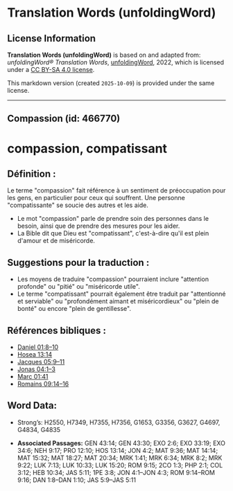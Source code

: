 # Translation Words (unfoldingWord)

## License Information

**Translation Words (unfoldingWord)** is based on and adapted from: _unfoldingWord® Translation Words_, [unfoldingWord](https://unfoldingword.org/utw), 2022, which is licensed under a [CC BY-SA 4.0 license](https://creativecommons.org/licenses/by-sa/4.0/legalcode.en).

This markdown version (created `2025-10-09`) is provided under the same license.



--------------------------------

## Compassion (id: 466770)

compassion, compatissant
========================

Définition :
------------

Le terme "compassion" fait référence à un sentiment de préoccupation pour les gens, en particulier pour ceux qui souffrent. Une personne "compatissante" se soucie des autres et les aide.

* Le mot "compassion" parle de prendre soin des personnes dans le besoin, ainsi que de prendre des mesures pour les aider.
* La Bible dit que Dieu est "compatissant", c'est\-à\-dire qu'il est plein d'amour et de miséricorde.

Suggestions pour la traduction :
--------------------------------

* Les moyens de traduire "compassion" pourraient inclure "attention profonde" ou "pitié" ou "miséricorde utile".
* Le terme "compatissant" pourrait également être traduit par "attentionné et serviable" ou "profondément aimant et miséricordieux" ou "plein de bonté" ou encore "plein de gentillesse".

Références bibliques :
----------------------

* [Daniel 01:8–10](rc://en/tn/help/dan/01/08)
* [Hosea 13:14](rc://en/tn/help/hos/13/14)
* [Jacques 05:9–11](rc://en/tn/help/jas/05/09)
* [Jonas 04:1–3](rc://en/tn/help/jon/04/01)
* [Marc 01:41](rc://en/tn/help/mrk/01/41)
* [Romains 09:14–16](rc://en/tn/help/rom/09/14)

Word Data:
----------

* Strong’s: H2550, H7349, H7355, H7356, G1653, G3356, G3627, G4697, G4834, G4835

* **Associated Passages:** GEN 43:14; GEN 43:30; EXO 2:6; EXO 33:19; EXO 34:6; NEH 9:17; PRO 12:10; HOS 13:14; JON 4:2; MAT 9:36; MAT 14:14; MAT 15:32; MAT 18:27; MAT 20:34; MRK 1:41; MRK 6:34; MRK 8:2; MRK 9:22; LUK 7:13; LUK 10:33; LUK 15:20; ROM 9:15; 2CO 1:3; PHP 2:1; COL 3:12; HEB 10:34; JAS 5:11; 1PE 3:8; JON 4:1–JON 4:3; ROM 9:14–ROM 9:16; DAN 1:8–DAN 1:10; JAS 5:9–JAS 5:11

